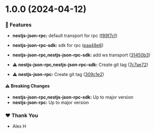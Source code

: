 # 1.0.0 (2024-04-12)


### 🚀 Features

- **nestjs-json-rpc:** default transport for rpc ([f89f7cf](https://github.com/klerick/nestjs-json-api/commit/f89f7cf))

- **nestjs-json-rpc-sdk:** sdk for rpc ([eaa48e6](https://github.com/klerick/nestjs-json-api/commit/eaa48e6))

- **nestjs-json-rpc,nestjs-json-rpc-sdk:** add ws transport ([31450b3](https://github.com/klerick/nestjs-json-api/commit/31450b3))

- ⚠️  **nestjs-json-rpc,nestjs-json-rpc-sdk:** Create git tag ([7c7ae72](https://github.com/klerick/nestjs-json-api/commit/7c7ae72))

- ⚠️  **nestjs-json-rpc:** Create git tag ([309c1e2](https://github.com/klerick/nestjs-json-api/commit/309c1e2))


#### ⚠️  Breaking Changes

- **nestjs-json-rpc,nestjs-json-rpc-sdk:** Up to major version
- **nestjs-json-rpc:** Up to major version

### ❤️  Thank You

- Alex H